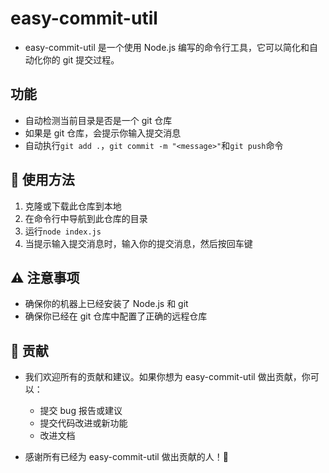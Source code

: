 # easy-commit-util

-   easy-commit-util 是一个使用 Node.js 编写的命令行工具，它可以简化和自动化你的 git 提交过程。

## 功能

-   自动检测当前目录是否是一个 git 仓库
-   如果是 git 仓库，会提示你输入提交消息
-   自动执行`git add .`，`git commit -m "<message>"`和`git push`命令

## 🚀 使用方法

1. 克隆或下载此仓库到本地
2. 在命令行中导航到此仓库的目录
3. 运行`node index.js`
4. 当提示输入提交消息时，输入你的提交消息，然后按回车键

## ⚠️ 注意事项

-   确保你的机器上已经安装了 Node.js 和 git
-   确保你已经在 git 仓库中配置了正确的远程仓库

## 🙌 贡献

-   我们欢迎所有的贡献和建议。如果你想为 easy-commit-util 做出贡献，你可以：

    -   提交 bug 报告或建议
    -   提交代码改进或新功能
    -   改进文档

-   感谢所有已经为 easy-commit-util 做出贡献的人！🎉
